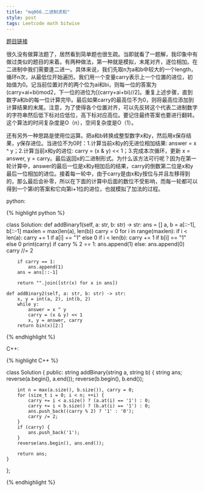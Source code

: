 ```yaml
---
title: "mq066.二进制求和"
style: post
tags: Leetcode math bitwise
---
```


[题目链接](https://leetcode-cn.com/problems/add-binary/)

很久没有做算法题了，居然看到简单题也很生疏。当即就看了一题解，我印象中有做过类似的题目的来着。有两种做法，第一种就是模拟，末尾对齐，逐位相加。在二进制中我们需要逢二进一。具体来说，我们先取n为a和b中较大的一个length，循环n次，从最低位开始遍历。我们用一个变量carry表示上一个位置的进位，初始值为0。记当前位置对齐的两个位为ai和bi，则每一位的答案为(carry+ai+bi)mod2，下一位的进位为[(carry+ai+bi)//2]。重复上述步骤，直到数字a和b的每一位计算完毕。最后如果carry的最高位不为0，则将最高位添加到计算结果的末尾。注意，为了使得各个位置对齐，可以先反转这个代表二进制数字的字符串然后低下标对应低位，高下标对应高位。要记住最终答案也要进行翻转。这个算法的时间复杂度是O（n），空间复杂度是O（1）。

还有另外一种思路是使用位运算。把a和b转换成整型数字x和y，然后用x保存结果，y保存进位。当进位不为0时：1.计算当前x和y的无进位相加结果: answer = x ^ y；2.计算当前x和y的进位: carry = (x & y) << 1；3.完成本次循环，更新 x = answer, y = carry。最后返回x的二进制形式。为什么该方法可行呢？因为在第一轮计算中，answer的最后一位是x和y相加后的结果，carry的倒数第二位是x和y最后一位相加的进位。接着每一轮中，由于carry是由x和y按位与并且左移得到的，那么最后会补零，所以在下面的计算中后面的数位不受影响，而每一轮都可以得到一个第i的答案和它向第i+1位的进位，也就模拟了加法的过程。

python:

{% highlight python %}

class Solution:
    def addBinary1(self, a: str, b: str) -> str:
        ans = []
        a, b = a[::-1], b[::-1]
        maxlen = max(len(a), len(b))
        carry = 0
        for i in range(maxlen):
            if i < len(a):
                carry += 1 if a[i] == "1" else 0
            if i < len(b):
                carry += 1 if b[i] == "1" else 0
            print(carry)
            if carry % 2 == 1:
                ans.append(1)
            else:
                ans.append(0)
            carry //= 2

        if carry == 1:
            ans.append(1)
        ans = ans[::-1]

        return "".join([str(x) for x in ans])
		
    def addBinary2(self, a: str, b: str) -> str:
        x, y = int(a, 2), int(b, 2)
        while y:
            answer = x ^ y
            carry = (x & y) << 1
            x, y = answer, carry
        return bin(x)[2:]
{% endhighlight %}

C++:

{% highlight C++ %}

class Solution {
public:
    string addBinary(string a, string b) {
        string ans;
        reverse(a.begin(), a.end());
        reverse(b.begin(), b.end());

        int n = max(a.size(), b.size()), carry = 0;
        for (size_t i = 0; i < n; ++i) {
            carry += i < a.size() ? (a.at(i) == '1') : 0;
            carry += i < b.size() ? (b.at(i) == '1') : 0;
            ans.push_back((carry % 2) ? '1' : '0');
            carry /= 2;
        }
        if (carry) {
            ans.push_back('1');
        }
        reverse(ans.begin(), ans.end());

        return ans;
    }
};

{% endhighlight %}
